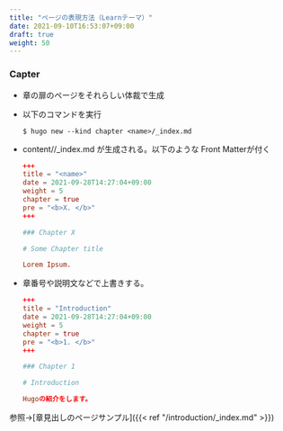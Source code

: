 ```yaml
---
title: "ページの表現方法（Learnテーマ）"
date: 2021-09-10T16:53:07+09:00
draft: true
weight: 50
---
```


### Capter

* 章の扉のページをそれらしい体裁で生成
* 以下のコマンドを実行

  ```shell
  $ hugo new --kind chapter <name>/_index.md
  ```
  
* content/<name>/_index.md が生成される。以下のような Front Matterが付く

  ``` toml
  +++
  title = "<name>"
  date = 2021-09-28T14:27:04+09:00
  weight = 5
  chapter = true
  pre = "<b>X. </b>"
  +++
  
  ### Chapter X
  
  # Some Chapter title
  
  Lorem Ipsum.
  ```

* 章番号や説明文などで上書きする。

  ``` toml
  +++
  title = "Introduction"
  date = 2021-09-28T14:27:04+09:00
  weight = 5
  chapter = true
  pre = "<b>1. </b>"
  +++
  
  ### Chapter 1
  
  # Introduction
  
  Hugoの紹介をします。
  ```

参照→[章見出しのページサンプル]({{< ref "/introduction/_index.md" >}})


